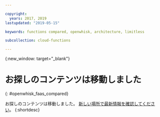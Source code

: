 ```yaml
---

copyright:
  years: 2017, 2019
lastupdated: "2019-05-15"

keywords: functions compared, openwhisk, architecture, limitless

subcollection: cloud-functions

---
```


{:new_window: target="_blank"}
# お探しのコンテンツは移動しました
{: #openwhisk_faas_compared}

お探しのコンテンツは移動しました。 [新しい場所で最新情報を確認してください](/docs/openwhisk?topic=cloud-functions-faas)。
{:shortdesc}
